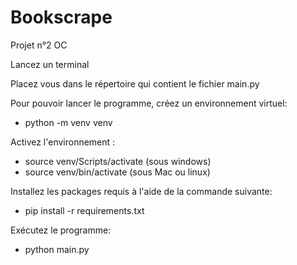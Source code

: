 # Bookscrape
 Projet n°2 OC

Lancez un terminal 

Placez vous dans le répertoire qui contient le fichier main.py

Pour pouvoir lancer le programme, créez un environnement virtuel:
- python -m venv venv

Activez l'environnement :
- source venv/Scripts/activate (sous windows)
- source venv/bin/activate (sous Mac ou linux)

Installez les packages requis à l'aide de la commande suivante:
- pip install -r requirements.txt

Exécutez le programme:
- python main.py